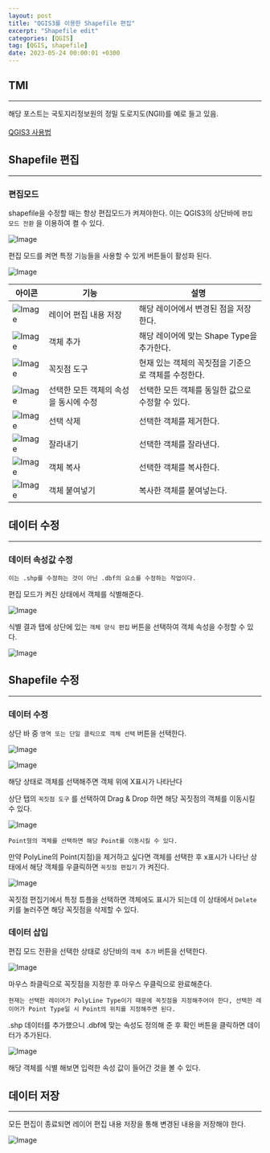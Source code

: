 ```yaml
---
layout: post
title: "QGIS3를 이용한 Shapefile 편집"
excerpt: "Shapefile edit"
categories: [QGIS]
tag: [QGIS, shapefile]
date: 2023-05-24 00:00:01 +0300
---
```


## TMI

---

해당 포스트는 국토지리정보원의 정밀 도로지도(NGII)를 예로 들고 있음.<br><br>
[QGIS3 사용법](https://hhh57463.github.io/qgis/2023/05/22/QGIS3-%EC%82%AC%EC%9A%A9%EB%B2%95.html)

## Shapefile 편집

---

### 편집모드

shapefile을 수정할 때는 항상 편집모드가 켜져야한다. 이는 QGIS3의 상단바에 `편집 모드 전환` 을 이용하여 켤 수 있다.

![Image](/assets/img/QGIS3/edit_1.png)

편집 모드를 켜면 특정 기능들을 사용할 수 있게 버튼들이 활성화 된다.

![Image](/assets/img/QGIS3/edit_2.png)

| 아이콘 | 기능 | 설명 |
| --- | --- | --- |
| ![Image](/assets/img/QGIS3/Icon/save.png) | 레이어 편집 내용 저장 | 해당 레이어에서 변경된 점을 저장한다. |
| ![Image](/assets/img/QGIS3/Icon/add.png) | 객체 추가 | 해당 레이어에 맞는 Shape Type을 추가한다. |
| ![Image](/assets/img/QGIS3/Icon/compass.png) | 꼭짓점 도구 | 현재 있는 객체의 꼭짓점을 기준으로 객체를 수정한다. |
| ![Image](/assets/img/QGIS3/Icon/alledit.png) | 선택한 모든 객체의 속성을 동시에 수정 | 선택한 모든 객체를 동일한 값으로 수정할 수 있다. |
| ![Image](/assets/img/QGIS3/Icon/delete.png) | 선택 삭제 | 선택한 객체를 제거한다. |
| ![Image](/assets/img/QGIS3/Icon/cut.png) | 잘라내기 | 선택한 객체를 잘라낸다. |
| ![Image](/assets/img/QGIS3/Icon/copy.png) | 객체 복사 | 선택한 객체를 복사한다. |
| ![Image](/assets/img/QGIS3/Icon/paste.png) | 객체 붙여넣기 | 복사한 객체를 붙여넣는다. |

## 데이터 수정

---

### 데이터 속성값 수정

`이는 .shp를 수정하는 것이 아닌 .dbf의 요소를 수정하는 작업이다.`

편집 모드가 켜진 상태에서 객체를 식별해준다.

![Image](/assets/img/QGIS3/edit_3.png)

식별 결과 탭에 상단에 있는 `객체 양식 편집` 버튼을 선택하여 객체 속성을 수정할 수 있다.

![Image](/assets/img/QGIS3/edit_4.png)

## Shapefile 수정

---

### 데이터 수정

상단 바 중 `영역 또는 단일 클릭으로 객체 선택` 버튼을 선택한다.

![Image](/assets/img/QGIS3/edit_5.png)

![Image](/assets/img/QGIS3/edit_6.png)

해당 상태로 객체를 선택해주면 객체 위에 X표시가 나타난다

상단 탭의 `꼭짓점 도구` 를 선택하여 Drag & Drop 하면 해당 꼭짓점의 객체를 이동시킬 수 있다.

![Image](/assets/img/QGIS3/shapefile_edit_1.gif)

`Point형의 객체를 선택하면 해당 Point를 이동시킬 수 있다.`

만약 PolyLine의 Point(지점)을 제거하고 싶다면 객체를 선택한 후 x표시가 나타난 상태에서 해당 객체를 우클릭하면 `꼭짓점 편집기` 가 켜진다.

![Image](/assets/img/QGIS3/edit_7.png)

꼭짓점 편집기에서 특정 튜플을 선택하면 객체에도 표시가 되는데 이 상태에서 `Delete` 키를 눌러주면 해당 꼭짓점을 삭제할 수 있다.

### 데이터 삽입

편집 모드 전환을 선택한 상태로 상단바의 `객체 추가` 버튼을 선택한다.

![Image](/assets/img/QGIS3/shapefile_edit_2.gif)

마우스 좌클릭으로 꼭짓점을 지정한 후 마우스 우클릭으로 완료해준다.

`현재는 선택한 레이어가 PolyLine Type이기 때문에 꼭짓점을 지정해주어야 한다, 선택한 레이어가 Point Type일 시 Point의 위치를 지정해주면 된다.`

.shp 데이터를 추가했으니 .dbf에 맞는 속성도 정의해 준 후 확인 버튼을 클릭하면 데이터가 추가된다.

![Image](/assets/img/QGIS3/edit_8.png)

해당 객체를 식별 해보면 입력한 속성 값이 들어간 것을 볼 수 있다.

## 데이터 저장

---

모든 편집이 종료되면 레이어 편집 내용 저장을 통해 변경된 내용을 저장해야 한다.

![Image](/assets/img/QGIS3/edit_9.png)